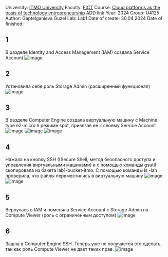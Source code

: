 University: [ITMO University](https://itmo.ru/ru/)
Faculty: [FICT](https://fict.itmo.ru)
Course: [Cloud platforms as the basis of technology entrepreneurship](https://) ADD link
Year: 2024
Group: U4125
Author: Gaptelganieva Guzel
Lab: Lab1
Date of create: 30.04.2024
Date of finished:



## 1 
В разделе Identity and Access Management (IAM) создала Service Account 
![image](https://github.com/guzel148/2024-cloud-platforms-as-the-basis-of-technology-entrepreneurship-u4125-gaptelganieva_g_r/assets/156536395/13ee7ae2-2da1-47e3-9d91-9c26f7e8e60c)
## 2 
Установила себе роль Storage Admin (расширенный функционал)
![image](https://github.com/guzel148/2024-cloud-platforms-as-the-basis-of-technology-entrepreneurship-u4125-gaptelganieva_g_r/assets/156536395/e2441c1d-c3e7-4def-8a79-1e0a5fd758af)
## 3 
В разделе Computer Engine создала виртуальную машину с Machine type e2-micro в режиме spot, привязав ее к своему Service Account
![image](https://github.com/guzel148/2024-cloud-platforms-as-the-basis-of-technology-entrepreneurship-u4125-gaptelganieva_g_r/assets/156536395/15b08685-e403-474b-97f9-da04c63d599e)
![image](https://github.com/guzel148/2024-cloud-platforms-as-the-basis-of-technology-entrepreneurship-u4125-gaptelganieva_g_r/assets/156536395/076543b4-dd8c-4999-a532-c31153558d56)
![image](https://github.com/guzel148/2024-cloud-platforms-as-the-basis-of-technology-entrepreneurship-u4125-gaptelganieva_g_r/assets/156536395/5e2d9f59-6ea9-4110-89bb-1449d82689e5)
## 4 
Нажала на кнопку SSH ((Secure Shell, метод безопасного доступа и управления виртуальными машинами) и с помощью команды gsutil скопировала из бакета lab1-bucket-itmo. C помощью команды ls -lah проверила, что файлы переместились в виртуальную машину
![image](https://github.com/guzel148/2024-cloud-platforms-as-the-basis-of-technology-entrepreneurship-u4125-gaptelganieva_g_r/assets/156536395/c36a0b9e-66a5-4525-9739-e03d1d17a8bb)
![image](https://github.com/guzel148/2024-cloud-platforms-as-the-basis-of-technology-entrepreneurship-u4125-gaptelganieva_g_r/assets/156536395/d8f6316a-3ea2-4203-a8e4-8adf9d4195cf)
## 5
Вернулась в IAM и поменяла Service Account с Storage Admin на Compute Viewer (роль с ограниченным доступом) 
![image](https://github.com/guzel148/2024-cloud-platforms-as-the-basis-of-technology-entrepreneurship-u4125-gaptelganieva_g_r/assets/156536395/305b9bc0-7f93-4706-972d-5dac80c747de)
## 6
Зашла в Computer Engine SSH. Теперь уже не получается это сделать, так как роль Compute Viewer не дает таких прав.
![image](https://github.com/guzel148/2024-cloud-platforms-as-the-basis-of-technology-entrepreneurship-u4125-gaptelganieva_g_r/assets/156536395/5f8b21e6-5c7b-44c4-8a29-04b382c8786b)

